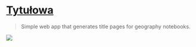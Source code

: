 # [Tytułowa](https://zsk-poznan.github.io/tytulowa/)

> Simple web app that generates title pages for geography notebooks.

<img src="https://i.imgur.com/YF8CCX4.png" />
